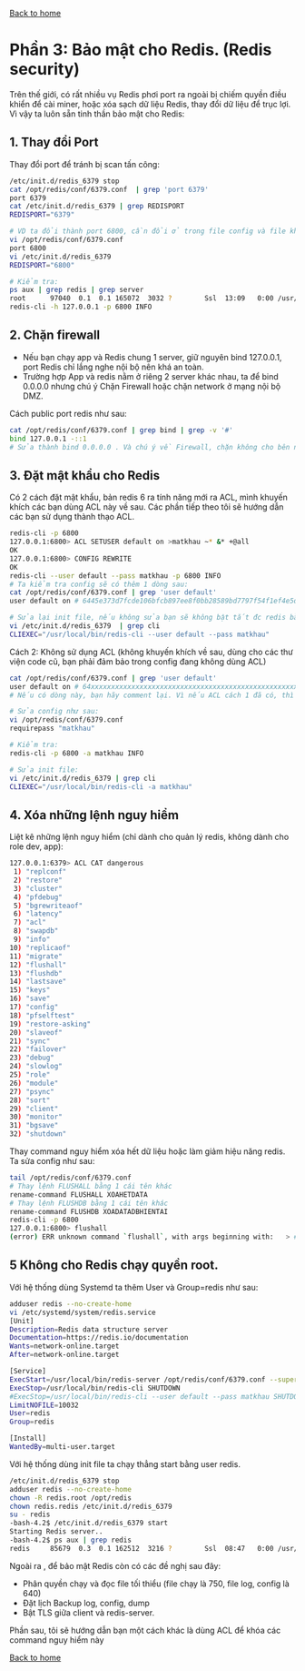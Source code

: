 [Back to home](../../README.md)

# Phần 3: Bảo mật cho Redis. (Redis security)

Trên thế giới, có rất nhiều vụ Redis phơi port ra ngoài bị chiếm quyền điều khiển để cài miner, hoặc xóa sạch dữ liệu Redis, thay đổi dữ liệu để trục lợi. Vì vậy ta luôn sẵn tinh thần bảo mật cho Redis:

## 1. Thay đổi Port

Thay đổi port để tránh bị scan tấn công:

```bash
/etc/init.d/redis_6379 stop
cat /opt/redis/conf/6379.conf  | grep 'port 6379'
port 6379
cat /etc/init.d/redis_6379 | grep REDISPORT
REDISPORT="6379"

# VD ta đổi thành port 6800, cần đổi ở trong file config và file khởi động.
vi /opt/redis/conf/6379.conf 
port 6800
vi /etc/init.d/redis_6379
REDISPORT="6800"

# Kiểm tra:
ps aux | grep redis | grep server
root      97040  0.1  0.1 165072  3032 ?        Ssl  13:09   0:00 /usr/local/bin/redis-server 127.0.0.1:6800
redis-cli -h 127.0.0.1 -p 6800 INFO
```

## 2. Chặn firewall

- Nếu bạn chạy app và Redis chung 1 server, giữ nguyên bind 127.0.0.1, port Redis chỉ lắng nghe nội bộ nên khá an toàn.
- Trường hợp App và redis nằm ở riêng 2 server khác nhau, ta để bind 0.0.0.0 nhưng chú ý Chặn Firewall hoặc chặn network ở mạng nội bộ DMZ.

Cách public port redis như sau:

```bash
cat /opt/redis/conf/6379.conf | grep bind | grep -v '#'
bind 127.0.0.1 -::1
# Sửa thành bind 0.0.0.0 . Và chú ý về Firewall, chặn không cho bên ngoài tấn công.
```

## 3. Đặt mật khẩu cho Redis

Có 2 cách đặt mật khẩu, bản redis 6 ra tính năng mới ra ACL, mình khuyến khích các bạn dùng ACL này về sau. Các phần tiếp theo tôi sẽ hướng dẫn các bạn sử dụng thành thạo ACL.

```bash
redis-cli -p 6800
127.0.0.1:6800> ACL SETUSER default on >matkhau ~* &* +@all
OK
127.0.0.1:6800> CONFIG REWRITE
OK
redis-cli --user default --pass matkhau -p 6800 INFO
# Ta kiểm tra config sẽ có thêm 1 dòng sau:
cat /opt/redis/conf/6379.conf | grep 'user default'
user default on # 6445e373d7fcde106bfcb897ee8f0bb28589bd7797f54f1ef4e5d5447cfbd011 ~* &* +@all

# Sửa lại init file, nếu không sửa bạn sẽ không bật tắt đc redis bằng init/systemd:
vi /etc/init.d/redis_6379  | grep cli
CLIEXEC="/usr/local/bin/redis-cli --user default --pass matkhau"
```

Cách 2: Không sử dụng ACL (không khuyến khích về sau, dùng cho các thư viện code cũ, bạn phải đảm bảo trong config đang không dùng ACL)

```bash
cat /opt/redis/conf/6379.conf | grep 'user default'
user default on # 64xxxxxxxxxxxxxxxxxxxxxxxxxxxxxxxxxxxxxxxxxxxxxxxxxxxxe5d5447cfbd011 ~* &* +@all
# Nếu có dòng này, bạn hãy comment lại. Vì nếu ACL cách 1 đã có, thì cách 2 ở dưới bị vô hiệu.

# Sửa config như sau: 
vi /opt/redis/conf/6379.conf
requirepass "matkhau"

# Kiểm tra:
redis-cli -p 6800 -a matkhau INFO

# Sửa init file: 
vi /etc/init.d/redis_6379 | grep cli
CLIEXEC="/usr/local/bin/redis-cli -a matkhau"
```

## 4. Xóa những lệnh nguy hiểm

Liệt kê những lệnh nguy hiểm (chỉ dành cho quản lý redis, không dành cho role dev, app):

```bash
127.0.0.1:6379> ACL CAT dangerous
 1) "replconf"
 2) "restore"
 3) "cluster"
 4) "pfdebug"
 5) "bgrewriteaof"
 6) "latency"
 7) "acl"
 8) "swapdb"
 9) "info"
10) "replicaof"
11) "migrate"
12) "flushall"
13) "flushdb"
14) "lastsave"
15) "keys"
16) "save"
17) "config"
18) "pfselftest"
19) "restore-asking"
20) "slaveof"
21) "sync"
22) "failover"
23) "debug"
24) "slowlog"
25) "role"
26) "module"
27) "psync"
28) "sort"
29) "client"
30) "monitor"
31) "bgsave"
32) "shutdown"
```

Thay command nguy hiểm xóa hết dữ liệu hoặc làm giảm hiệu năng redis. Ta sửa config như sau:

```bash
tail /opt/redis/conf/6379.conf
# Thay lệnh FLUSHALL bằng 1 cái tên khác
rename-command FLUSHALL XOAHETDATA
# Thay lệnh FLUSHDB bằng 1 cái tên khác
rename-command FLUSHDB XOADATADBHIENTAI
redis-cli -p 6800
127.0.0.1:6800> flushall
(error) ERR unknown command `flushall`, with args beginning with:   > # OK , đã xóa lệnh flushall
```

## 5 Không cho Redis chạy quyền root.

Với hệ thống dùng Systemd ta thêm User và Group=redis như sau:

```bash
adduser redis --no-create-home
vi /etc/systemd/system/redis.service
[Unit]
Description=Redis data structure server
Documentation=https://redis.io/documentation
Wants=network-online.target
After=network-online.target

[Service]
ExecStart=/usr/local/bin/redis-server /opt/redis/conf/6379.conf --supervised systemd --daemonize no
ExecStop=/usr/local/bin/redis-cli SHUTDOWN
#ExecStop=/usr/local/bin/redis-cli --user default --pass matkhau SHUTDOWN
LimitNOFILE=10032
User=redis
Group=redis

[Install]
WantedBy=multi-user.target
```

Với hệ thống dùng init file ta chạy thẳng start bằng user redis.

```bash
/etc/init.d/redis_6379 stop
adduser redis --no-create-home
chown -R redis.root /opt/redis
chown redis.redis /etc/init.d/redis_6379
su - redis
-bash-4.2$ /etc/init.d/redis_6379 start
Starting Redis server..
-bash-4.2$ ps aux | grep redis
redis     85679  0.3  0.1 162512  3216 ?        Ssl  08:47   0:00 /usr/local/bin/redis-server 0.0.0.0:6379
```

Ngoài ra , để bảo mật Redis còn có các đề nghị sau đây:

- Phân quyền chạy và đọc file tối thiểu (file chạy là 750, file log, config là 640)
- Đặt lịch Backup log, config, dump
- Bật TLS giữa client và redis-server.

Phần sau, tôi sẽ hướng dẫn bạn một cách khác là dùng ACL để khóa các command nguy hiểm này

[Back to home](../../README.md)